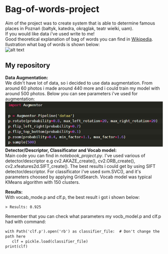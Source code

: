 # Bag-of-words-project  

Aim of the project was to create system that is able to determine famous places in Poznań (bałtyk, katedra, okrąglak, teatr wielki, uam).  
If you would like data i've used write to me!  
Good theoretical explanation of bag of words you can find in [Wikipedia](https://en.wikipedia.org/wiki/Bag-of-words_model).  
Ilustration what bag of words is shown below:  
![alt text](https://www.analyticssteps.com/backend/media/uploads/2019/09/06/image-20190906164045-2.jpeg)  

## My repository
**Data Augmentation:**    
We didn't have lot of data, so i decided to use data augmentation. From around 60 photos i made around 440 more and i could train my model with around 500 photos. Below you can see parameters i've used for augmentation:  
![Screenshot](photos/augmentation.PNG)    
**Detector/Descriptor, Classificator and Vocab model:**  
Main code you can find in *notebook_project.py*. I've used various of detector/descriptor e.g cv2.AKAZE_create(), cv2.ORB_create(), cv2.xfeatures2d.SIFT_create().
The best results i could get by using SIFT detector/descriptor. For classificator i've used svm.SVC(), and it's parameters choosed by applying GridSearch. Vocab model was typical KMeans algorithm with 150 clusters.

**Results:**  
With vocab_mode.p and clf.p, the best result i got i shown below:    
```
> Results: 0.925   
```
 Remember that you can check what parameters my vocb_model.p and clf.p had with command:  
 ```
 with Path('clf.p').open('rb') as classifier_file:  # Don't change the path here
    clf = pickle.load(classifier_file)
print(clf)
 ```




